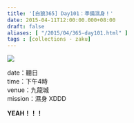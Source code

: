 ```yaml
---
title: '[白狼365] Day101：準備濕身！'
date: 2015-04-11T12:00:00.000+08:00
draft: false
aliases: [ "/2015/04/365-day101.html" ]
tags : [collections - zaku]
---
```


![](/images/zaku101.jpg)

date：聽日  
time：下午4時  
venue：九龍城  
mission：濕身 XDDD  
  
**YEAH！！！**
